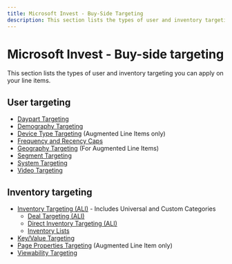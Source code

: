 ```yaml
---
title: Microsoft Invest - Buy-Side Targeting
description: This section lists the types of user and inventory targeting you can apply on your line items.
---
```


# Microsoft Invest - Buy-side targeting

This section lists the types of user and inventory targeting you can apply on your line items.

## User targeting

- [Daypart Targeting](daypart-targeting.md)
- [Demography Targeting](demography-targeting.md)
- [Device Type Targeting](device-type-targeting-ali.md) (Augmented Line Items only)
- [Frequency and Recency Caps](frequency-and-recency-caps.md)
- [Geography Targeting](additional-geo-restrictions-ali.md) (For Augmented Line Items)
- [Segment Targeting](segment-targeting.md)
- [System Targeting](system-targeting.md)
- [Video Targeting](video-targeting.md)

## Inventory targeting

- [Inventory Targeting (ALI)](inventory-targeting-ali.md) - Includes Universal and Custom Categories
  - [Deal Targeting (ALI)](deal-targeting-ali.md)
  - [Direct Inventory Targeting (ALI)](direct-inventory-targeting-ali.md)
  - [Inventory Lists](inventory-lists-ali-only.md)
- [Key/Value Targeting](key-value-targeting.md)
- [Page Properties Targeting](page-properties-targeting.md) (Augmented Line Item only)
- [Viewability Targeting](viewability-targeting.md)
